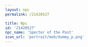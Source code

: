 ```yaml
---
layout: npc
permalink: /21420527

title: Npc
id: '21420527'
npc_name: 'Specter of the Past'
icon_url: 'portrait/mob/dummy_p.png'
---
```

